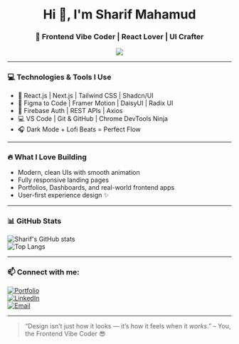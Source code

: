 <h1 align="center">Hi 👋, I'm Sharif Mahamud</h1>
<h3 align="center">🎨 Frontend Vibe Coder | React Lover | UI Crafter</h3>

<p align="center">
  <img src="https://readme-typing-svg.herokuapp.com/?lines=Clean+Code%2C+Cool+UI%2C+Chill+Vibes&center=true&width=440&height=45&color=00C0A3&vCenter=true&pause=1000&size=22" />
</p>

---

### 💻 Technologies & Tools I Use
- 🚀 React.js | Next.js | Tailwind CSS | Shadcn/UI  
- 🎨 Figma to Code | Framer Motion | DaisyUI | Radix UI  
- 🧪 Firebase Auth | REST APIs | Axios  
- 💻 VS Code | Git & GitHub | Chrome DevTools Ninja  
- 🎧 Dark Mode + Lofi Beats = Perfect Flow  

---

### 🔥 What I Love Building
- Modern, clean UIs with smooth animation  
- Fully responsive landing pages  
- Portfolios, Dashboards, and real-world frontend apps  
- User-first experience design ✨

---

### 📊 GitHub Stats

![Sharif's GitHub stats](https://github-readme-stats.vercel.app/api?username=sharif57&show_icons=true&theme=radical)  
![Top Langs](https://github-readme-stats.vercel.app/api/top-langs/?username=sharif57&layout=compact&theme=radical)

---

### 📫 Connect with me:
[![Portfolio](https://img.shields.io/badge/Portfolio-000?style=for-the-badge&logo=vercel&logoColor=white)](https://sm-sharif-mahamud.vercel.app/)  
[![LinkedIn](https://img.shields.io/badge/LinkedIn-0077B5?style=for-the-badge&logo=linkedin)](https://www.linkedin.com/in/sharif-mahamud)  
[![Email](https://img.shields.io/badge/Gmail-D14836?style=for-the-badge&logo=gmail&logoColor=white)](mailto:sharifmahamud577951@gmail.com)

---

> “Design isn’t just how it looks — it’s how it feels when it *works*.” – You, the Frontend Vibe Coder 😎
